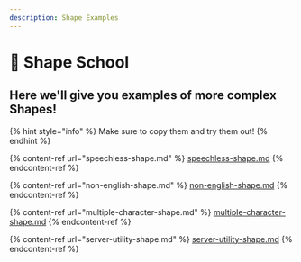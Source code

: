 ```yaml
---
description: Shape Examples
---
```


# 🏫 Shape School

## Here we'll give you examples of more complex Shapes!

{% hint style="info" %}
Make sure to copy them and try them out!
{% endhint %}

{% content-ref url="speechless-shape.md" %}
[speechless-shape.md](speechless-shape.md)
{% endcontent-ref %}

{% content-ref url="non-english-shape.md" %}
[non-english-shape.md](non-english-shape.md)
{% endcontent-ref %}

{% content-ref url="multiple-character-shape.md" %}
[multiple-character-shape.md](multiple-character-shape.md)
{% endcontent-ref %}

{% content-ref url="server-utility-shape.md" %}
[server-utility-shape.md](server-utility-shape.md)
{% endcontent-ref %}

